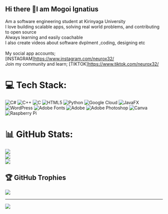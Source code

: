 ## Hi there 👋I am Mogoi Ignatius

Am a software engineering student at Kirinyaga University<br/>
I love building scalable apps, solving real world problems, and contributing to open source<br/> 
Always learning and easily coachable<br/>
I also create videos about software dvplment ,coding, designing etc<br/>   
My social app accounts;[INSTAGRAM]https://www.instagram.com/neurox32/<br/>
Join my community and learn; [TIKTOK]https://www.tiktok.com/neurox32/

# 💻 Tech Stack:
![C#](https://img.shields.io/badge/c%23-%23239120.svg?style=for-the-badge&logo=csharp&logoColor=white) ![C++](https://img.shields.io/badge/c++-%2300599C.svg?style=for-the-badge&logo=c%2B%2B&logoColor=white) ![C](https://img.shields.io/badge/c-%2300599C.svg?style=for-the-badge&logo=c&logoColor=white) ![HTML5](https://img.shields.io/badge/html5-%23E34F26.svg?style=for-the-badge&logo=html5&logoColor=white) ![Python](https://img.shields.io/badge/python-3670A0?style=for-the-badge&logo=python&logoColor=ffdd54) ![Google Cloud](https://img.shields.io/badge/GoogleCloud-%234285F4.svg?style=for-the-badge&logo=google-cloud&logoColor=white) ![JavaFX](https://img.shields.io/badge/javafx-%23FF0000.svg?style=for-the-badge&logo=javafx&logoColor=white) ![WordPress](https://img.shields.io/badge/WordPress-%23117AC9.svg?style=for-the-badge&logo=WordPress&logoColor=white) ![Adobe Fonts](https://img.shields.io/badge/Adobe%20Fonts-000B1D.svg?style=for-the-badge&logo=Adobe%20Fonts&logoColor=white) ![Adobe](https://img.shields.io/badge/adobe-%23FF0000.svg?style=for-the-badge&logo=adobe&logoColor=white) ![Adobe Photoshop](https://img.shields.io/badge/adobe%20photoshop-%2331A8FF.svg?style=for-the-badge&logo=adobe%20photoshop&logoColor=white) ![Canva](https://img.shields.io/badge/Canva-%2300C4CC.svg?style=for-the-badge&logo=Canva&logoColor=white) ![Raspberry Pi](https://img.shields.io/badge/-Raspberry_Pi-C51A4A?style=for-the-badge&logo=Raspberry-Pi)
# 📊 GitHub Stats:
![](https://github-readme-stats.vercel.app/api?username=mogoi384&theme=merko&hide_border=false&include_all_commits=false&count_private=false)<br/>
![](https://nirzak-streak-stats.vercel.app/?user=mogoi384&theme=merko&hide_border=false)<br/>
![](https://github-readme-stats.vercel.app/api/top-langs/?username=mogoi384&theme=merko&hide_border=false&include_all_commits=false&count_private=false&layout=compact)

## 🏆 GitHub Trophies
![](https://github-profile-trophy.vercel.app/?username=mogoi384&theme=transparent&no-frame=true&no-bg=true&margin-w=4)

---
[![](https://visitcount.itsvg.in/api?id=mogoi384&icon=0&color=1)](https://visitcount.itsvg.in)

<!-- Proudly created with GPRM ( https://gprm.itsvg.in ) -->
